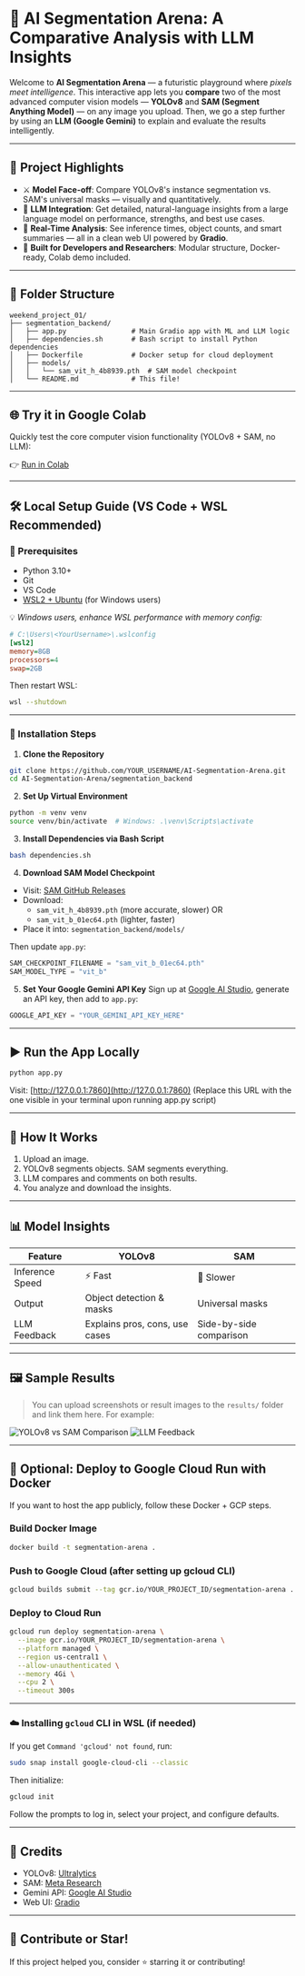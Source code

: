 # 🧠 AI Segmentation Arena: A Comparative Analysis with LLM Insights

Welcome to **AI Segmentation Arena** — a futuristic playground where *pixels meet intelligence*. This interactive app lets you **compare** two of the most advanced computer vision models — **YOLOv8** and **SAM (Segment Anything Model)** — on any image you upload. Then, we go a step further by using an **LLM (Google Gemini)** to explain and evaluate the results intelligently.

---

## 🚀 Project Highlights

- ⚔️ **Model Face-off**: Compare YOLOv8's instance segmentation vs. SAM's universal masks — visually and quantitatively.
- 🤖 **LLM Integration**: Get detailed, natural-language insights from a large language model on performance, strengths, and best use cases.
- 🧪 **Real-Time Analysis**: See inference times, object counts, and smart summaries — all in a clean web UI powered by **Gradio**.
- 🧰 **Built for Developers and Researchers**: Modular structure, Docker-ready, Colab demo included.

---

## 📁 Folder Structure

```
weekend_project_01/
├── segmentation_backend/
│   ├── app.py                # Main Gradio app with ML and LLM logic
│   ├── dependencies.sh       # Bash script to install Python dependencies
│   ├── Dockerfile            # Docker setup for cloud deployment
│   ├── models/
│   │   └── sam_vit_h_4b8939.pth  # SAM model checkpoint
│   └── README.md             # This file!
```

---

## 🌐 Try it in Google Colab

Quickly test the core computer vision functionality (YOLOv8 + SAM, no LLM):

👉 [Run in Colab](https://colab.research.google.com/drive/1vKPHQlxpXJ9yKHNikfUPSfwVz7A6Wj7l?usp=sharing)

---

## 🛠️ Local Setup Guide (VS Code + WSL Recommended)

### 🧾 Prerequisites
- Python 3.10+
- Git
- VS Code
- [WSL2 + Ubuntu](https://learn.microsoft.com/en-us/windows/wsl/install) (for Windows users)

💡 *Windows users, enhance WSL performance with memory config:*

```ini
# C:\Users\<YourUsername>\.wslconfig
[wsl2]
memory=8GB
processors=4
swap=2GB
```

Then restart WSL:

```bash
wsl --shutdown
```

---

### 🔧 Installation Steps

1. **Clone the Repository**
```bash
git clone https://github.com/YOUR_USERNAME/AI-Segmentation-Arena.git
cd AI-Segmentation-Arena/segmentation_backend
```

2. **Set Up Virtual Environment**
```bash
python -m venv venv
source venv/bin/activate  # Windows: .\venv\Scripts\activate
```

3. **Install Dependencies via Bash Script**
```bash
bash dependencies.sh
```

4. **Download SAM Model Checkpoint**
- Visit: [SAM GitHub Releases](https://github.com/facebookresearch/segment-anything)
- Download:
  - `sam_vit_h_4b8939.pth` (more accurate, slower) OR
  - `sam_vit_b_01ec64.pth` (lighter, faster)
- Place it into: `segmentation_backend/models/`

Then update `app.py`:
```python
SAM_CHECKPOINT_FILENAME = "sam_vit_b_01ec64.pth"
SAM_MODEL_TYPE = "vit_b"
```

5. **Set Your Google Gemini API Key**
Sign up at [Google AI Studio](https://makersuite.google.com/), generate an API key, then add to `app.py`:

```python
GOOGLE_API_KEY = "YOUR_GEMINI_API_KEY_HERE"
```

---

## ▶️ Run the App Locally

```bash
python app.py
```

Visit: [http://127.0.0.1:7860](http://127.0.0.1:7860) (Replace this URL with the one visible in your terminal upon running app.py script)

---

## 🧠 How It Works

1. Upload an image.
2. YOLOv8 segments objects. SAM segments everything.
3. LLM compares and comments on both results.
4. You analyze and download the insights.

---

## 📊 Model Insights

| Feature         | YOLOv8                        | SAM                          |
|----------------|-------------------------------|------------------------------|
| Inference Speed| ⚡ Fast                         | 🐢 Slower                    |
| Output         | Object detection & masks       | Universal masks              |
| LLM Feedback   | Explains pros, cons, use cases | Side-by-side comparison      |

---

## 🖼️ Sample Results

> You can upload screenshots or result images to the `results/` folder and link them here. For example:

![YOLOv8 vs SAM Comparison](results/sample_comparison.png)
![LLM Feedback](results/sample_llm_feedback.png)

---

## 🐳 Optional: Deploy to Google Cloud Run with Docker

If you want to host the app publicly, follow these Docker + GCP steps.

### Build Docker Image

```bash
docker build -t segmentation-arena .
```

### Push to Google Cloud (after setting up gcloud CLI)

```bash
gcloud builds submit --tag gcr.io/YOUR_PROJECT_ID/segmentation-arena .
```

### Deploy to Cloud Run

```bash
gcloud run deploy segmentation-arena \
  --image gcr.io/YOUR_PROJECT_ID/segmentation-arena \
  --platform managed \
  --region us-central1 \
  --allow-unauthenticated \
  --memory 4Gi \
  --cpu 2 \
  --timeout 300s
```

---

### ☁️ Installing `gcloud` CLI in WSL (if needed)

If you get `Command 'gcloud' not found`, run:

```bash
sudo snap install google-cloud-cli --classic
```

Then initialize:

```bash
gcloud init
```

Follow the prompts to log in, select your project, and configure defaults.

---

## 🧠 Credits

- YOLOv8: [Ultralytics](https://github.com/ultralytics/ultralytics)
- SAM: [Meta Research](https://github.com/facebookresearch/segment-anything)
- Gemini API: [Google AI Studio](https://ai.google.dev/)
- Web UI: [Gradio](https://gradio.app/)

---

## 🌟 Contribute or Star!

If this project helped you, consider ⭐ starring it or contributing!
